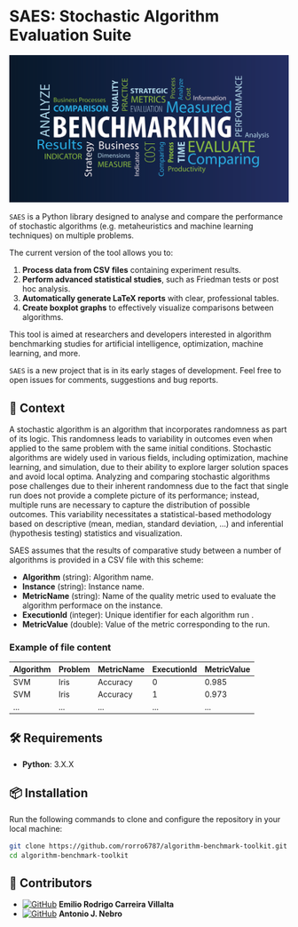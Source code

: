 # SAES: Stochastic Algorithm Evaluation Suite
![UMA CV 2025](https://github.com/rorro6787/rorro6787/blob/main/Images/benchmark-817347020.png "Khaos Investigation Group Logo")

`SAES` is a Python library designed to analyse and compare the performance of stochastic algorithms (e.g. metaheuristics and machine learning techniques) on multiple problems. 

The current version of the tool allows you to:  
1. **Process data from CSV files** containing experiment results.  
2. **Perform advanced statistical studies**, such as Friedman tests or post hoc analysis.  
3. **Automatically generate LaTeX reports** with clear, professional tables.  
4. **Create boxplot graphs** to effectively visualize comparisons between algorithms.  

This tool is aimed at researchers and developers interested in algorithm benchmarking studies for artificial intelligence, optimization, machine learning, and more.

`SAES` is a new project that is in its early stages of development. Feel free to open issues for comments, suggestions and bug reports.

## 📖 Context
A stochastic algorithm is an algorithm that incorporates randomness as part of its logic. This randomness leads to variability in outcomes even when applied to the same problem with the same initial conditions. Stochastic algorithms are widely used in various fields, including optimization, machine learning, and simulation, due to their ability to explore larger solution spaces and avoid local optima. Analyzing and comparing stochastic algorithms pose challenges due to their inherent randomness due to the fact that single run does not provide a complete picture of its performance; instead, multiple runs are necessary to capture the distribution of possible outcomes. This variability necessitates a statistical-based methodology based on descriptive (mean, median, standard deviation, ...) and inferential (hypothesis testing) statistics and visualization.

SAES assumes that the results of comparative study between a number of algorithms is provided in a CSV file with this scheme:

- **Algorithm** (string):  Algorithm name.
- **Instance** (string): Instance name. 
- **MetricName** (string): Name of the quality metric used to evaluate the algorithm performace on the instance. 
- **ExecutionId** (integer): Unique identifier for each algorithm run .
- **MetricValue** (double): Value of the metric corresponding to the run. 

### Example of file content

| Algorithm | Problem     | MetricName    | ExecutionId | MetricValue         |
|-----------|-------------|---------------|-------------|---------------------|
| SVM       | Iris        | Accuracy      | 0           | 0.985               |
| SVM       | Iris        | Accuracy      | 1           | 0.973               |
| ...       | ...         | ...           | ...         | ...                 |


## 🛠 Requirements

- **Python**: 3.X.X

## 📦 Installation

Run the following commands to clone and configure the repository in your local machine:
```sh
git clone https://github.com/rorro6787/algorithm-benchmark-toolkit.git
cd algorithm-benchmark-toolkit
```

## 🤝 Contributors

- [![GitHub](https://img.shields.io/badge/GitHub-100000?style=flat&logo=github&logoColor=white)](https://github.com/rorro6787) **Emilio Rodrigo Carreira Villalta**
- [![GitHub](https://img.shields.io/badge/GitHub-100000?style=flat&logo=github&logoColor=white)](https://github.com/ajnebro) **Antonio J. Nebro**


